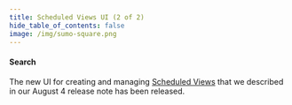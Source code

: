 ```yaml
---
title: Scheduled Views UI (2 of 2)
hide_table_of_contents: false
image: /img/sumo-square.png    
---
```



#### Search

The new UI for creating and managing [Scheduled Views](https://help.sumologic.com/docs/manage/Scheduled-Views) that we described in our August 4 release note has been released.
